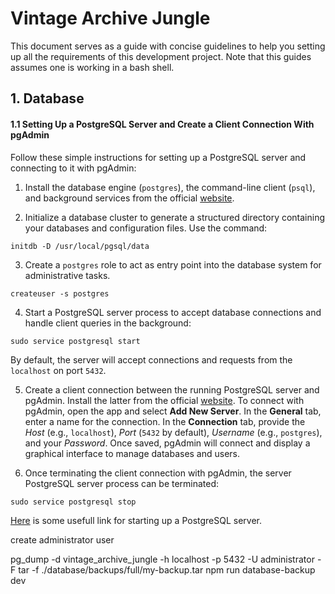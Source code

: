 # Vintage Archive Jungle

This document serves as a guide with concise guidelines to help you setting up all the requirements of this development project. Note that this guides assumes one is working in a bash shell.

## 1. Database

#### 1.1 Setting Up a PostgreSQL Server and Create a Client Connection With pgAdmin

Follow these simple instructions for setting up a PostgreSQL server and connecting to it with pgAdmin:

1. Install the database engine (`postgres`), the command-line client (`psql`), and background services from the official [website](https://www.postgresql.org/).

2. Initialize a database cluster to generate a structured directory containing your databases and configuration files. Use the command:

```shell
initdb -D /usr/local/pgsql/data
```

3. Create a `postgres` role to act as entry point into the database system for administrative tasks.

```shell
createuser -s postgres
```

4. Start a PostgreSQL server process to accept database connections and handle client queries in the background:

```shell
sudo service postgresql start
```

By default, the server will accept connections and requests from the `localhost` on port `5432`.

5. Create a client connection between the running PostgreSQL server and pgAdmin. Install the latter from the official [website](https://www.pgadmin.org/). To connect with pgAdmin, open the app and select **Add New Server**. In the **General** tab, enter a name for the connection. In the **Connection** tab, provide the _Host_ (e.g., `localhost`), _Port_ (`5432` by default), _Username_ (e.g., `postgres`), and your _Password_. Once saved, pgAdmin will connect and display a graphical interface to manage databases and users.

6. Once terminating the client connection with pgAdmin, the server PostgreSQL server process can be terminated:

```shell
sudo service postgresql stop
```

[Here](https://tableplus.com/blog/2018/10/how-to-start-stop-restart-postgresql-server.html) is some usefull link for starting up a PostgreSQL server.

create administrator user

pg_dump -d vintage_archive_jungle -h localhost -p 5432 -U administrator -F tar -f ./database/backups/full/my-backup.tar
npm run database-backup dev
